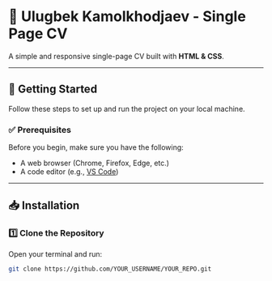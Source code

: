 # 📄 Ulugbek Kamolkhodjaev - Single Page CV  

A simple and responsive single-page CV built with **HTML & CSS**.  

---

## 🚀 Getting Started  

Follow these steps to set up and run the project on your local machine.  

### ✅ Prerequisites  

Before you begin, make sure you have the following:  
- A web browser (Chrome, Firefox, Edge, etc.)  
- A code editor (e.g., [VS Code](https://code.visualstudio.com/))  

---

## 📥 Installation  

### **1️⃣ Clone the Repository**  
Open your terminal and run:  
```sh
git clone https://github.com/YOUR_USERNAME/YOUR_REPO.git
